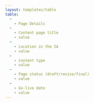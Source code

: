 ```yaml
---
layout: templates/table
table:
  -
    - Page Details
  -
    - Content page title
    - value
  -
    - Location in the IA
    - value
  -
    - Content type
    - value
  -
    - Page status (draft/revise/final)
    - value
  -
    - Go-live date
    - value
---
```

